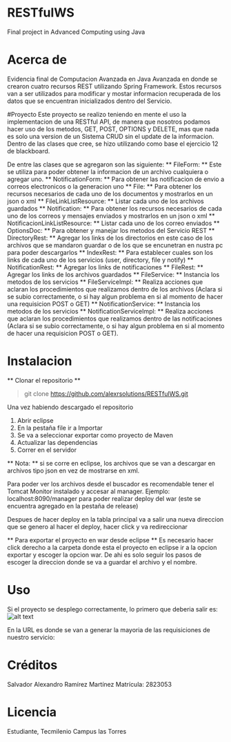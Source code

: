 # RESTfulWS
Final project in Advanced Computing using Java

# Acerca de
Evidencia final de Computacion Avanzada en Java Avanzada en donde se crearon cuatro recursos REST utilizando Spring Framework. Estos recursos van a ser utilizados para modificar y mostar
informacion recuperada de los datos que se encuentran inicializados dentro del Servicio.

#Proyecto
Este proyecto se realizo teniendo en mente el uso la implementacion de una RESTful API,
de manera que nosotros podamos hacer uso de los metodos, GET, POST, OPTIONS y DELETE, mas que nada es solo una version de un Sistema CRUD sin el update de la informacion. 
Dentro de las clases que cree, se hizo utilizando como base el ejercicio 12 de blackboard.

De entre las clases que se agregaron son las siguiente:
** FileForm: ** Este se utiliza para poder obtener la informacion de un archivo cualquiera o agregar uno.
** NotificationForm: ** Para obtener las notificacion de envio a correos electronicos o la generacion uno
** File: ** Para obtener los recursos necesarios de cada uno de los documentos y mostrarlos en un json o xml
** FileLinkListResource: ** Listar cada uno de los archivos guardados
** Notification: ** Para obtener los recursos necesarios de cada uno de los correos y mensajes enviados y mostrarlos en un json o xml
** NotificacionLinkListResource: ** Listar cada uno de los correo enviados
** OptionsDoc: ** Para obtener y manejar los metodos del Servicio REST
** DirectoryRest: ** Agregar los links de los directorios en este caso de los archivos que se mandaron guardar o de los que se encunetran en nustra pc para poder descargarlos
** IndexRest: ** Para establecer cuales son los links de cada uno de los servicios (user, directory, file y notify)
** NotificationRest: ** Agregar los links de notificaciones
** FileRest: ** Agregar los links de los archivos guardados
** FileService: ** Instancia los metodos de los servicios
** FileServiceImpl: ** Realiza acciones que aclaran los procedimientos que realizamos dentro de los archivos (Aclara si se subio correctamente, o si hay algun problema en si al momento de hacer una requisicion POST o GET)
** NotificationService: ** Instancia los metodos de los servicios
** NotificationServiceImpl: ** Realiza acciones que aclaran los procedimientos que realizamos dentro de las notificaciones (Aclara si se subio correctamente, o si hay algun problema en si al momento de hacer una requisicion POST o GET).

# Instalacion
** Clonar el repositorio **
> git clone https://github.com/alexrsolutions/RESTfulWS.git

Una vez habiendo descargado el repositorio
1. Abrir eclipse
2. En la pestaña file ir a Importar
3. Se va a seleccionar exportar como proyecto de Maven
4. Actualizar las dependencias
5. Correr en el servidor

** Nota: ** si se corre en eclipse, los archivos que se van a descargar
en archivos tipo json en vez de mostrarse en xml.

Para poder ver los archivos desde el buscador es recomendable tener el 
Tomcat Monitor instalado y accesar al manager. Ejemplo: localhost:8090/manager
para poder realizar deploy del war (este se encuentra agregado en la pestaña de release)

Despues de hacer deploy en la tabla principal va a salir una nueva direccion que se genero
al hacer el deploy, hacer click y va redireccionar

** Para exportar el proyecto en war desde eclipse **
Es necesario hacer click derecho a la carpeta donde esta el proyecto en eclipse
ir a la opcion exportar y escoger la opcion war. De ahi es solo seguir los pasos de 
escoger la direccion donde se va a guardar el archivo y el nombre.

# Uso
Si el proyecto se desplego correctamente, lo primero que deberia salir es:
![alt text](https://firebasestorage.googleapis.com/v0/b/computacion-en-java.appspot.com/o/Computacion%20en%20Java%2Flogin.jpg?alt=media&token=d63b1bce-4b99-4545-8d6f-f922bc96552b)

En la URL es donde se van a generar la mayoria de las requisiciones de nuestro servicio:


# Créditos
Salvador Alexandro Ramírez Martínez
Matrícula: 2823053
# Licencia
Estudiante, Tecmilenio Campus las Torres